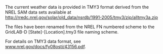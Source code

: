The current weather data is provided in TMY3 format derived from the NREL SAM data sets available at http://rredc.nrel.gov/solar/old_data/nsrdb/1991-2005/tmy3/zip/alltmy3a.zip

The files have been renamed from the NREL FN numbered scheme to the GridLAB-D [State]-[Location].tmy3 file naming scheme.

For details on TMY3 data format, see www.nrel.gov/docs/fy08osti/43156.pdf.

